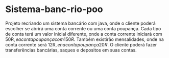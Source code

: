 # Sistema-banc-rio-poo
Projeto recriando um sistema bancário com java, onde o cliente poderá escolher se abrirá uma conta corrente ou uma conta poupança. 
Cada tipo de conta terá um valor inicial diferente, onde a conta corrente iniciará com 50R$, e a conta poupança com 150R$.
Também existirão mensalidades, onde na conta corrente será 12R$, e na conta poupança 20R$. O cliente poderá fazer transferências bancárias, saques e depositos em suas contas. 
